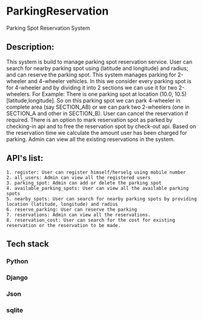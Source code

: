 # ParkingReservation
Parking Spot Reservation System
## Description: 
This system is build to manage parking spot reservation service. User can search for nearby parking spot
using (latitude and longitude) and radius; and can reserve the parking spot. This system manages parking
for 2-wheeler and 4-wheeler vehicles. In this we consider every parking spot is for 4-wheeler and by dividing
it into 2 sections we can use it for two 2-wheelers.
For Example:
There is one parking spot at location (10.0, 10.5) [latitude,longitude]. So on this parking spot we can park
4-wheeler in complete area (say SECTION_AB) or we can park two 2-wheelers (one in SECTION_A and other in
SECTION_B).
User can cancel the reservation if required. There is an option to mark reservation spot as parked by checking-in 
api and to free the reservation spot by check-out api. Based on the reservation time we calculate the amount 
user has been charged for parking. Admin can view all the existing reservations in the system.

## API's list:
	1. register: User can register himself/herselg using mobile number
	2. all_users: Admin can view all the registered users
	3. parking_spot: Admin can add or delete the parking spot
	4. available_parking_spots: User can view all the available parking spots
	5. nearby_spots: User can search for nearby parking spots by providing location (latitude, longitude) and radius
	6. reserve_parking: User can reserve the parking
	7. reservations: Admin can view all the reservations.
	8. reservation_cost: User can search for the cost for existing reservation or the reservation to be made.
    
##  Tech stack
### Python
### Django
### Json
### sqlite
 
